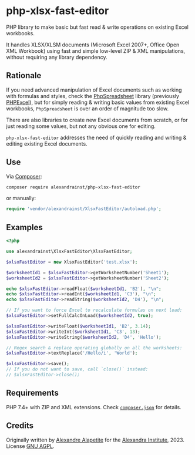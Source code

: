 # php-xlsx-fast-editor

PHP library to make basic but fast read & write operations on existing Excel workbooks.

It handles XLSX/XLSM documents (Microsoft Excel 2007+, Office Open XML Workbook) using fast and simple low-level ZIP & XML manipulations,
without requiring any library dependency.

## Rationale

If you need advanced manipulation of Excel documents such as working with formulas and styles,
check the [PhpSpreadsheet](https://github.com/PHPOffice/PhpSpreadsheet) library
(previously [PHPExcel](https://github.com/PHPOffice/PHPExcel/)),
but for simply reading & writing basic values from existing Excel workbooks, `PhpSpreadsheet` is over an order of magnitude too slow.

There are also libraries to create new Excel documents from scratch, or for just reading some values, but not any obvious one for editing.

`php-xlsx-fast-editor` addresses the need of quickly reading and writing & editing existing Excel documents.

## Use

Via [Composer](https://packagist.org/packages/alexandrainst/php-xlsx-fast-editor):

```sh
composer require alexandrainst/php-xlsx-fast-editor
```

or manually:

```php
require 'vendor/alexandrainst/XlsxFastEditor/autoload.php';
```


## Examples

```php
<?php

use alexandrainst\XlsxFastEditor\XlsxFastEditor;

$xlsxFastEditor = new XlsxFastEditor('test.xlsx');

$worksheetId1 = $xlsxFastEditor->getWorksheetNumber('Sheet1');
$worksheetId2 = $xlsxFastEditor->getWorksheetNumber('Sheet2');

echo $xlsxFastEditor->readFloat($worksheetId1, 'B2'), "\n";
echo $xlsxFastEditor->readInt($worksheetId1, 'C3'), "\n";
echo $xlsxFastEditor->readString($worksheetId2, 'D4'), "\n";

// If you want to force Excel to recalculate formulas on next load:
$xlsxFastEditor->setFullCalcOnLoad($worksheetId2, true);

$xlsxFastEditor->writeFloat($worksheetId1, 'B2', 3.14);
$xlsxFastEditor->writeInt($worksheetId1, 'C3', 13);
$xlsxFastEditor->writeString($worksheetId2, 'D4', 'Hello');

// Regex search & replace operating globally on all the worksheets:
$xlsxFastEditor->textReplace('/Hello/i', 'World');

$xlsxFastEditor->save();
// If you do not want to save, call `close()` instead:
// $xlsxFastEditor->close();
```

## Requirements

PHP 7.4+ with ZIP and XML extensions.
Check [`composer.json`](./composer.json) for details.

## Credits

Originally written by [Alexandre Alapetite](https://github.com/Alkarex) for the [Alexandra Institute](https://alexandra.dk/), 2023.
License [GNU AGPL](https://gnu.org/licenses/agpl.html).
